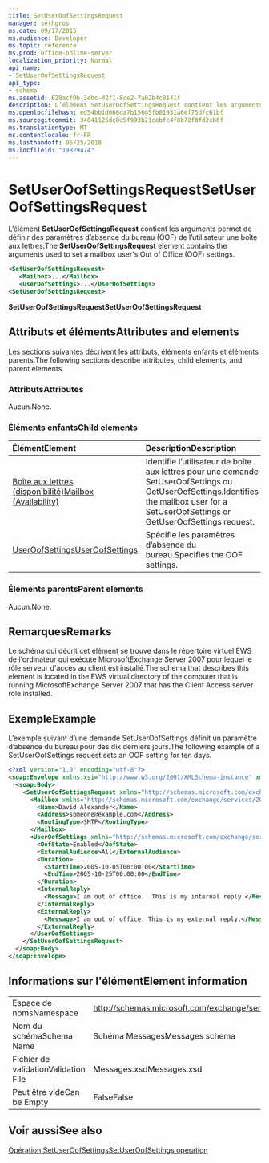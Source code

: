 ```yaml
---
title: SetUserOofSettingsRequest
manager: sethgros
ms.date: 09/17/2015
ms.audience: Developer
ms.topic: reference
ms.prod: office-online-server
localization_priority: Normal
api_name:
- SetUserOofSettingsRequest
api_type:
- schema
ms.assetid: 628acf0b-3ebc-42f1-8ce2-7a02b4c8141f
description: L’élément SetUserOofSettingsRequest contient les arguments permet de définir des paramètres d’absence du bureau (OOF) de l’utilisateur une boîte aux lettres.
ms.openlocfilehash: ed54bb1d066da7b15605fb81931a6ef75dfc61bf
ms.sourcegitcommit: 34041125dc8c5f993b21cebfc4f8b72f0fd2cb6f
ms.translationtype: MT
ms.contentlocale: fr-FR
ms.lasthandoff: 06/25/2018
ms.locfileid: "19829474"
---
```

# <a name="setuseroofsettingsrequest"></a><span data-ttu-id="6bccc-103">SetUserOofSettingsRequest</span><span class="sxs-lookup"><span data-stu-id="6bccc-103">SetUserOofSettingsRequest</span></span>

<span data-ttu-id="6bccc-104">L’élément **SetUserOofSettingsRequest** contient les arguments permet de définir des paramètres d’absence du bureau (OOF) de l’utilisateur une boîte aux lettres.</span><span class="sxs-lookup"><span data-stu-id="6bccc-104">The **SetUserOofSettingsRequest** element contains the arguments used to set a mailbox user's Out of Office (OOF) settings.</span></span> 
  
```xml
<SetUserOofSettingsRequest>
   <Mailbox>...</Mailbox>
   <UserOofSettings>...</UserOofSettings>
<SetUserOofSettingsRequest>
```

 <span data-ttu-id="6bccc-105">**SetUserOofSettingsRequest**</span><span class="sxs-lookup"><span data-stu-id="6bccc-105">**SetUserOofSettingsRequest**</span></span>
## <a name="attributes-and-elements"></a><span data-ttu-id="6bccc-106">Attributs et éléments</span><span class="sxs-lookup"><span data-stu-id="6bccc-106">Attributes and elements</span></span>

<span data-ttu-id="6bccc-107">Les sections suivantes décrivent les attributs, éléments enfants et éléments parents.</span><span class="sxs-lookup"><span data-stu-id="6bccc-107">The following sections describe attributes, child elements, and parent elements.</span></span>
  
### <a name="attributes"></a><span data-ttu-id="6bccc-108">Attributs</span><span class="sxs-lookup"><span data-stu-id="6bccc-108">Attributes</span></span>

<span data-ttu-id="6bccc-109">Aucun.</span><span class="sxs-lookup"><span data-stu-id="6bccc-109">None.</span></span>
  
### <a name="child-elements"></a><span data-ttu-id="6bccc-110">Éléments enfants</span><span class="sxs-lookup"><span data-stu-id="6bccc-110">Child elements</span></span>

|<span data-ttu-id="6bccc-111">**Élément**</span><span class="sxs-lookup"><span data-stu-id="6bccc-111">**Element**</span></span>|<span data-ttu-id="6bccc-112">**Description**</span><span class="sxs-lookup"><span data-stu-id="6bccc-112">**Description**</span></span>|
|:-----|:-----|
|[<span data-ttu-id="6bccc-113">Boîte aux lettres (disponibilité)</span><span class="sxs-lookup"><span data-stu-id="6bccc-113">Mailbox (Availability)</span></span>](mailbox-availability.md) <br/> |<span data-ttu-id="6bccc-114">Identifie l’utilisateur de boîte aux lettres pour une demande SetUserOofSettings ou GetUserOofSettings.</span><span class="sxs-lookup"><span data-stu-id="6bccc-114">Identifies the mailbox user for a SetUserOofSettings or GetUserOofSettings request.</span></span>  <br/> |
|[<span data-ttu-id="6bccc-115">UserOofSettings</span><span class="sxs-lookup"><span data-stu-id="6bccc-115">UserOofSettings</span></span>](useroofsettings.md) <br/> |<span data-ttu-id="6bccc-116">Spécifie les paramètres d’absence du bureau.</span><span class="sxs-lookup"><span data-stu-id="6bccc-116">Specifies the OOF settings.</span></span>  <br/> |
   
### <a name="parent-elements"></a><span data-ttu-id="6bccc-117">Éléments parents</span><span class="sxs-lookup"><span data-stu-id="6bccc-117">Parent elements</span></span>

<span data-ttu-id="6bccc-118">Aucun.</span><span class="sxs-lookup"><span data-stu-id="6bccc-118">None.</span></span>
  
## <a name="remarks"></a><span data-ttu-id="6bccc-119">Remarques</span><span class="sxs-lookup"><span data-stu-id="6bccc-119">Remarks</span></span>

<span data-ttu-id="6bccc-120">Le schéma qui décrit cet élément se trouve dans le répertoire virtuel EWS de l'ordinateur qui exécute MicrosoftExchange Server 2007 pour lequel le rôle serveur d'accès au client est installé.</span><span class="sxs-lookup"><span data-stu-id="6bccc-120">The schema that describes this element is located in the EWS virtual directory of the computer that is running MicrosoftExchange Server 2007 that has the Client Access server role installed.</span></span>
  
## <a name="example"></a><span data-ttu-id="6bccc-121">Exemple</span><span class="sxs-lookup"><span data-stu-id="6bccc-121">Example</span></span>

<span data-ttu-id="6bccc-122">L’exemple suivant d’une demande SetUserOofSettings définit un paramètre d’absence du bureau pour des dix derniers jours.</span><span class="sxs-lookup"><span data-stu-id="6bccc-122">The following example of a SetUserOofSettings request sets an OOF setting for ten days.</span></span>
  
```xml
<?xml version="1.0" encoding="utf-8"?>
<soap:Envelope xmlns:xsi="http://www.w3.org/2001/XMLSchema-instance" xmlns:xsd="http://www.w3.org/2001/XMLSchema" xmlns:soap="http://schemas.xmlsoap.org/soap/envelope/">
  <soap:Body>
    <SetUserOofSettingsRequest xmlns="http://schemas.microsoft.com/exchange/services/2006/messages">
      <Mailbox xmlns="http://schemas.microsoft.com/exchange/services/2006/types">
        <Name>David Alexander</Name>
        <Address>someone@example.com</Address>
        <RoutingType>SMTP</RoutingType>
      </Mailbox>
      <UserOofSettings xmlns="http://schemas.microsoft.com/exchange/services/2006/types">
        <OofState>Enabled</OofState>
        <ExternalAudience>All</ExternalAudience>
        <Duration>
          <StartTime>2005-10-05T00:00:00</StartTime>
          <EndTime>2005-10-25T00:00:00</EndTime>
        </Duration>
        <InternalReply>
          <Message>I am out of office.  This is my internal reply.</Message>
        </InternalReply>
        <ExternalReply>
          <Message>I am out of office. This is my external reply.</Message>
        </ExternalReply>
      </UserOofSettings>
    </SetUserOofSettingsRequest>
  </soap:Body>
</soap:Envelope>
```

## <a name="element-information"></a><span data-ttu-id="6bccc-123">Informations sur l'élément</span><span class="sxs-lookup"><span data-stu-id="6bccc-123">Element information</span></span>

|||
|:-----|:-----|
|<span data-ttu-id="6bccc-124">Espace de noms</span><span class="sxs-lookup"><span data-stu-id="6bccc-124">Namespace</span></span>  <br/> |http://schemas.microsoft.com/exchange/services/2006/messages  <br/> |
|<span data-ttu-id="6bccc-125">Nom du schéma</span><span class="sxs-lookup"><span data-stu-id="6bccc-125">Schema Name</span></span>  <br/> |<span data-ttu-id="6bccc-126">Schéma Messages</span><span class="sxs-lookup"><span data-stu-id="6bccc-126">Messages schema</span></span>  <br/> |
|<span data-ttu-id="6bccc-127">Fichier de validation</span><span class="sxs-lookup"><span data-stu-id="6bccc-127">Validation File</span></span>  <br/> |<span data-ttu-id="6bccc-128">Messages.xsd</span><span class="sxs-lookup"><span data-stu-id="6bccc-128">Messages.xsd</span></span>  <br/> |
|<span data-ttu-id="6bccc-129">Peut être vide</span><span class="sxs-lookup"><span data-stu-id="6bccc-129">Can be Empty</span></span>  <br/> |<span data-ttu-id="6bccc-130">False</span><span class="sxs-lookup"><span data-stu-id="6bccc-130">False</span></span>  <br/> |
   
## <a name="see-also"></a><span data-ttu-id="6bccc-131">Voir aussi</span><span class="sxs-lookup"><span data-stu-id="6bccc-131">See also</span></span>



[<span data-ttu-id="6bccc-132">Opération SetUserOofSettings</span><span class="sxs-lookup"><span data-stu-id="6bccc-132">SetUserOofSettings operation</span></span>](setuseroofsettings-operation.md)

